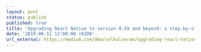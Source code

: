 ```yaml
---
layout: post
status: publish
published: true
title: 'Upgrading React Native to version 0.59 and beyond: a step-by-step guide'
date: '2019-06-11 12:00:00 +0200'
url_external: https://medium.com/@marcelkalveram/upgrading-react-native-to-version-0-59-and-beyond-a-step-by-step-guide-d4c2926dd482
---
```

